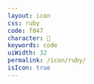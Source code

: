 ```yaml
---
layout: icon
css: ruby
code: f047
character: 
keywords: code
uiWidth: 32
permalink: /icon/ruby/
isIcon: true
---
```

